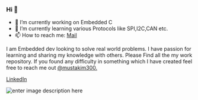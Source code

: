 ### Hi 👋

- 🔭 I’m currently working on Embedded C
- 🌱 I’m currently learning various Protocols like SPI,I2C,CAN etc.
- 📫 How to reach me: [Mail](mailto:mustakim3000@gmail.com)

I am Embedded dev looking to solve real world problems. I have passion for learning and sharing my knowledge with others.
Please Find all the my work repository. If you found any difficulty in something which I have created feel free to reach me out [@mustakim300.](https://github.com/mustakim300/)

[LinkedIn](https://www.linkedin.com/in/mustakim300/)





![enter image description here](https://github-readme-stats.vercel.app/api/top-langs/?username=mustakim300&layout=compact)

